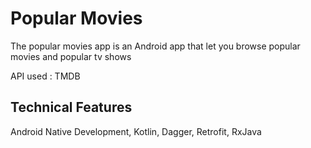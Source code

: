 # Popular Movies

The popular movies app is an Android app that let you browse popular movies and popular tv shows

API used : TMDB

## Technical Features
Android Native Development, Kotlin, Dagger, Retrofit, RxJava



